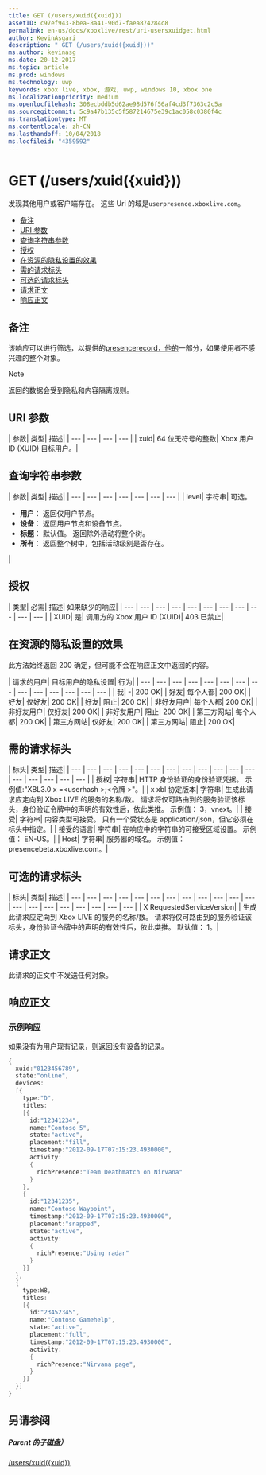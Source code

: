 ```yaml
---
title: GET (/users/xuid({xuid}))
assetID: c97ef943-8bea-8a41-90d7-faea874284c8
permalink: en-us/docs/xboxlive/rest/uri-usersxuidget.html
author: KevinAsgari
description: " GET (/users/xuid({xuid}))"
ms.author: kevinasg
ms.date: 20-12-2017
ms.topic: article
ms.prod: windows
ms.technology: uwp
keywords: xbox live, xbox, 游戏, uwp, windows 10, xbox one
ms.localizationpriority: medium
ms.openlocfilehash: 308ecbddb5d62ae98d576f56af4cd3f7363c2c5a
ms.sourcegitcommit: 5c9a47b135c5f587214675e39c1ac058c0380f4c
ms.translationtype: MT
ms.contentlocale: zh-CN
ms.lasthandoff: 10/04/2018
ms.locfileid: "4359592"
---
```

# <a name="get-usersxuidxuid"></a>GET (/users/xuid({xuid}))
发现其他用户或客户端存在。
这些 Uri 的域是`userpresence.xboxlive.com`。

  * [备注](#ID4EV)
  * [URI 参数](#ID4EDB)
  * [查询字符串参数](#ID4EOB)
  * [授权](#ID4E4C)
  * [在资源的隐私设置的效果](#ID4EAE)
  * [需的请求标头](#ID4EVH)
  * [可选的请求标头](#ID4E1BAC)
  * [请求正文](#ID4E1CAC)
  * [响应正文](#ID4EFDAC)

<a id="ID4EV"></a>


## <a name="remarks"></a>备注

该响应可以进行筛选，以提供的[presencerecord，他的](../../json/json-presencerecord.md)一部分，如果使用者不感兴趣的整个对象。

> [!NOTE] 
> 返回的数据会受到隐私和内容隔离规则。



<a id="ID4EDB"></a>

 
## <a name="uri-parameters"></a>URI 参数

| 参数| 类型| 描述|
| --- | --- | --- | --- |
| xuid| 64 位无符号的整数| Xbox 用户 ID (XUID) 目标用户。|

<a id="ID4EOB"></a>


## <a name="query-string-parameters"></a>查询字符串参数

| 参数| 类型| 描述|
| --- | --- | --- | --- | --- | --- | --- |
| level| 字符串| 可选。 <ul><li><b>用户</b>： 返回仅用户节点。</li><li><b>设备</b>： 返回用户节点和设备节点。</li><li><b>标题</b>： 默认值。 返回除外活动将整个树。</li><li><b>所有</b>： 返回整个树中，包括活动级别是否存在。</li></ul> |

<a id="ID4E4C"></a>


## <a name="authorization"></a>授权

| 类型| 必需| 描述| 如果缺少的响应|
| --- | --- | --- | --- | --- | --- | --- | --- | --- | --- | --- |
| XUID| 是| 调用方的 Xbox 用户 ID (XUID)| 403 已禁止|

<a id="ID4EAE"></a>


## <a name="effect-of-privacy-settings-on-resource"></a>在资源的隐私设置的效果

此方法始终返回 200 确定，但可能不会在响应正文中返回的内容。

| 请求的用户| 目标用户的隐私设置| 行为|
| --- | --- | --- | --- | --- | --- | --- | --- | --- | --- | --- | --- | --- | --- |
| 我| -| 200 OK|
| 好友| 每个人都| 200 OK|
| 好友| 仅好友| 200 OK|
| 好友| 阻止| 200 OK|
| 非好友用户| 每个人都| 200 OK|
| 非好友用户| 仅好友| 200 OK|
| 非好友用户| 阻止| 200 OK|
| 第三方网站| 每个人都| 200 OK|
| 第三方网站| 仅好友| 200 OK|
| 第三方网站| 阻止| 200 OK|

<a id="ID4EVH"></a>


## <a name="required-request-headers"></a>需的请求标头

| 标头| 类型| 描述|
| --- | --- | --- | --- | --- | --- | --- | --- | --- | --- | --- | --- | --- | --- | --- | --- | --- |
| 授权| 字符串| HTTP 身份验证的身份验证凭据。 示例值:"XBL3.0 x =&lt;userhash >;&lt;令牌 >"。|
| x xbl 协定版本| 字符串| 生成此请求应定向到 Xbox LIVE 的服务的名称/数。 请求将仅可路由到的服务验证该标头，身份验证令牌中的声明的有效性后，依此类推。 示例值： 3，vnext。|
| 接受| 字符串| 内容类型可接受。 只有一个受状态是 application/json，但它必须在标头中指定。|
| 接受的语言| 字符串| 在响应中的字符串的可接受区域设置。 示例值： EN-US。|
| Host| 字符串| 服务器的域名。 示例值： presencebeta.xboxlive.com。|

<a id="ID4E1BAC"></a>


## <a name="optional-request-headers"></a>可选的请求标头

| 标头| 类型| 描述|
| --- | --- | --- | --- | --- | --- | --- | --- | --- | --- | --- | --- | --- | --- | --- | --- | --- | --- | --- | --- |
| X RequestedServiceVersion|  | 生成此请求应定向到 Xbox LIVE 的服务的名称/数。 请求将仅可路由到的服务验证该标头，身份验证令牌中的声明的有效性后，依此类推。 默认值： 1。|

<a id="ID4E1CAC"></a>


## <a name="request-body"></a>请求正文

此请求的正文中不发送任何对象。

<a id="ID4EFDAC"></a>


## <a name="response-body"></a>响应正文

<a id="ID4ELDAC"></a>


### <a name="sample-response"></a>示例响应

如果没有为用户现有记录，则返回没有设备的记录。


```cpp
{
  xuid:"0123456789",
  state:"online",
  devices:
  [{
    type:"D",
    titles:
    [{
      id:"12341234",
      name:"Contoso 5",
      state:"active",
      placement:"fill",
      timestamp:"2012-09-17T07:15:23.4930000",
      activity:
      {
        richPresence:"Team Deathmatch on Nirvana"
      }
    },
    {
      id:"12341235",
      name:"Contoso Waypoint",
      timestamp:"2012-09-17T07:15:23.4930000",
      placement:"snapped",
      state:"active",
      activity:
      {
        richPresence:"Using radar"
      }
    }]
  },
  {
    type:W8,
    titles:
    [{
      id:"23452345",
      name:"Contoso Gamehelp",
      state:"active",
      placement:"full",
      timestamp:"2012-09-17T07:15:23.4930000",
      activity:
      {
        richPresence:"Nirvana page",
      }
    }]
  }]
}

```


<a id="ID4EXDAC"></a>


## <a name="see-also"></a>另请参阅

<a id="ID4EZDAC"></a>


##### <a name="parent"></a>Parent 的子磁盘）

[/users/xuid({xuid})](uri-usersxuid.md)
